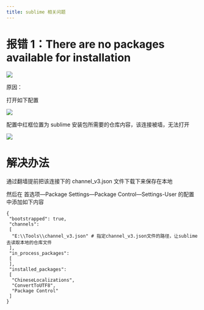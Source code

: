 ```yaml
---
title: sublime 相关问题
---
```


#

# 报错 1：There are no packages available for installation

![](https://notes-learning.oss-cn-beijing.aliyuncs.com/frqwsc/1616161737847-06e6b281-5be4-4877-ad55-a3b5112335a4.jpeg)

原因：

打开如下配置

![](https://notes-learning.oss-cn-beijing.aliyuncs.com/frqwsc/1616161737912-401ac1c0-f667-4c60-9493-991ddf5a395f.jpeg)

配置中红框位置为 sublime 安装包所需要的仓库内容，该连接被墙，无法打开

![](https://notes-learning.oss-cn-beijing.aliyuncs.com/frqwsc/1616161737893-78f8885e-c90f-4d58-8e7c-86e3c2ce4d6b.jpeg)

# 解决办法

通过翻墙提前把该连接下的 channel_v3.json 文件下载下来保存在本地

然后在 首选项—Package Settings—Package Control—Settings-User 的配置中添加如下内容

    {
     "bootstrapped": true,
     "channels":
     [
      "E:\\Tools\\channel_v3.json" # 指定channel_v3.json文件的路径，让sublime去读取本地的仓库文件
     ],
     "in_process_packages":
     [
     ],
     "installed_packages":
     [
      "ChineseLocalizations",
      "ConvertToUTF8",
      "Package Control"
     ]
    }
